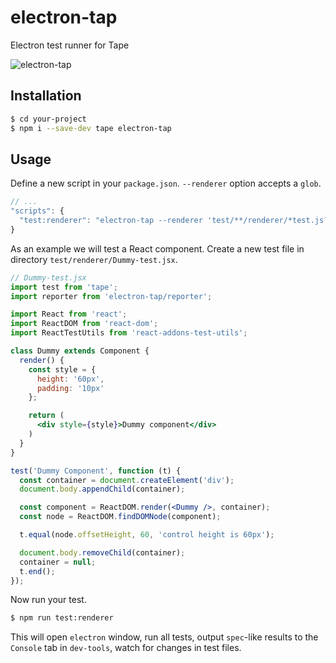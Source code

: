 # electron-tap
Electron test runner for Tape

![electron-tap](https://raw.githubusercontent.com/tundrax/electron-tap/master/images/demo.gif)
## Installation
```bash
$ cd your-project
$ npm i --save-dev tape electron-tap
```
## Usage
Define a new script in your `package.json`.
`--renderer` option accepts a `glob`.
```js
// ...
"scripts": {
  "test:renderer": "electron-tap --renderer 'test/**/renderer/*test.js?(x)'"
}
```
As an example we will test a React component.
Create a new test file in directory `test/renderer/Dummy-test.jsx`.
```jsx
// Dummy-test.jsx
import test from 'tape';
import reporter from 'electron-tap/reporter';

import React from 'react';
import ReactDOM from 'react-dom';
import ReactTestUtils from 'react-addons-test-utils';

class Dummy extends Component {
  render() {
    const style = {
      height: '60px',
      padding: '10px'
    };

    return (
      <div style={style}>Dummy component</div>
    )
  }
}

test('Dummy Component', function (t) {
  const container = document.createElement('div');
  document.body.appendChild(container);

  const component = ReactDOM.render(<Dummy />, container);
  const node = ReactDOM.findDOMNode(component);

  t.equal(node.offsetHeight, 60, 'control height is 60px');

  document.body.removeChild(container);
  container = null;
  t.end();
});
```
Now run your test.
```bash
$ npm run test:renderer
```
This will open `electron` window, run all tests, output `spec`-like results to the `Console` tab in `dev-tools`, watch for changes in test files.

